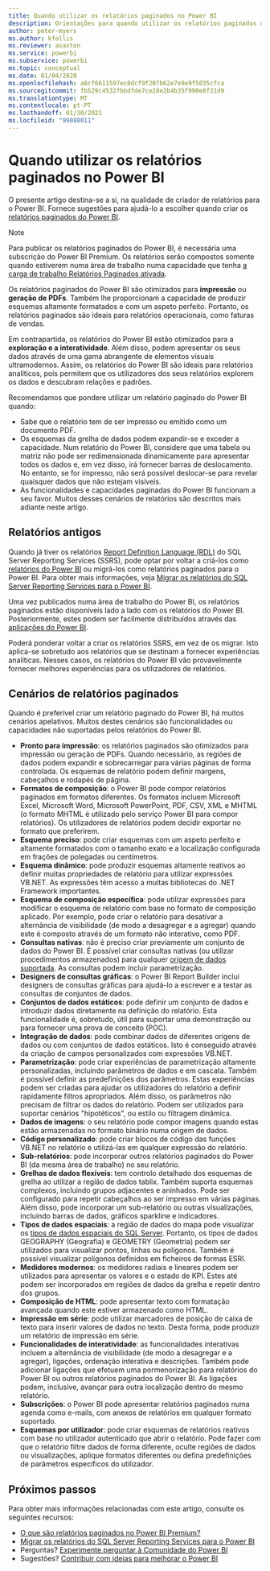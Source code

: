 ```yaml
---
title: Quando utilizar os relatórios paginados no Power BI
description: Orientações para quando utilizar os relatórios paginados do Power BI.
author: peter-myers
ms.author: kfollis
ms.reviewer: asaxton
ms.service: powerbi
ms.subservice: powerbi
ms.topic: conceptual
ms.date: 01/04/2020
ms.openlocfilehash: a8cf6611597ec0dcf9f207b62e7e9e9f5035cfca
ms.sourcegitcommit: fb529c4532fbbdfde7ce28e2b4b35f990e8f21d9
ms.translationtype: MT
ms.contentlocale: pt-PT
ms.lasthandoff: 01/30/2021
ms.locfileid: "99088011"
---
```

# <a name="when-to-use-paginated-reports-in-power-bi"></a>Quando utilizar os relatórios paginados no Power BI

O presente artigo destina-se a si, na qualidade de criador de relatórios para o Power BI. Fornece sugestões para ajudá-lo a escolher quando criar os [relatórios paginados do Power BI](../paginated-reports/paginated-reports-report-builder-power-bi.md).

> [!NOTE]
> Para publicar os relatórios paginados do Power BI, é necessária uma subscrição do Power BI Premium. Os relatórios serão compostos somente quando estiverem numa área de trabalho numa capacidade que tenha [a carga de trabalho Relatórios Paginados ativada](../admin/service-admin-premium-workloads.md#paginated-reports).

Os relatórios paginados do Power BI são otimizados para **impressão** ou **geração de PDFs**. Também lhe proporcionam a capacidade de produzir esquemas altamente formatados e com um aspeto perfeito. Portanto, os relatórios paginados são ideais para relatórios operacionais, como faturas de vendas.

Em contrapartida, os relatórios do Power BI estão otimizados para a **exploração e a interatividade**. Além disso, podem apresentar os seus dados através de uma gama abrangente de elementos visuais ultramodernos. Assim, os relatórios do Power BI são ideais para relatórios analíticos, pois permitem que os utilizadores dos seus relatórios explorem os dados e descubram relações e padrões.

Recomendamos que pondere utilizar um relatório paginado do Power BI quando:

- Sabe que o relatório tem de ser impresso ou emitido como um documento PDF.
- Os esquemas da grelha de dados podem expandir-se e exceder a capacidade. Num relatório do Power BI, considere que uma tabela ou matriz não pode ser redimensionada dinamicamente para apresentar todos os dados e, em vez disso, irá fornecer barras de deslocamento. No entanto, se for impresso, não será possível deslocar-se para revelar quaisquer dados que não estejam visíveis.
- As funcionalidades e capacidades paginadas do Power BI funcionam a seu favor. Muitos desses cenários de relatórios são descritos mais adiante neste artigo.

## <a name="legacy-reports"></a>Relatórios antigos

Quando já tiver os relatórios [Report Definition Language (RDL)](/sql/reporting-services/reports/report-definition-language-ssrs) do SQL Server Reporting Services (SSRS), pode optar por voltar a criá-los como [relatórios do Power BI](../consumer/end-user-reports.md) ou migrá-los como relatórios paginados para o Power BI. Para obter mais informações, veja [Migrar os relatórios do SQL Server Reporting Services para o Power BI](migrate-ssrs-reports-to-power-bi.md).

Uma vez publicados numa área de trabalho do Power BI, os relatórios paginados estão disponíveis lado a lado com os relatórios do Power BI. Posteriormente, estes podem ser facilmente distribuídos através das [aplicações do Power BI](../collaborate-share/service-create-distribute-apps.md).

Poderá ponderar voltar a criar os relatórios SSRS, em vez de os migrar. Isto aplica-se sobretudo aos relatórios que se destinam a fornecer experiências analíticas. Nesses casos, os relatórios do Power BI vão provavelmente fornecer melhores experiências para os utilizadores de relatórios.

## <a name="paginated-report-scenarios"></a>Cenários de relatórios paginados

Quando é preferível criar um relatório paginado do Power BI, há muitos cenários apelativos. Muitos destes cenários são funcionalidades ou capacidades não suportadas pelos relatórios do Power BI.

- **Pronto para impressão**: os relatórios paginados são otimizados para impressão ou geração de PDFs. Quando necessário, as regiões de dados podem expandir e sobrecarregar para várias páginas de forma controlada. Os esquemas de relatório podem definir margens, cabeçalhos e rodapés de página.
- **Formatos de composição**: o Power BI pode compor relatórios paginados em formatos diferentes. Os formatos incluem Microsoft Excel, Microsoft Word, Microsoft PowerPoint, PDF, CSV, XML e MHTML (o formato MHTML é utilizado pelo serviço Power BI para compor relatórios). Os utilizadores de relatórios podem decidir exportar no formato que preferirem.
- **Esquema preciso**: pode criar esquemas com um aspeto perfeito e altamente formatados com o tamanho exato e a localização configurada em frações de polegadas ou centímetros.
- **Esquema dinâmico**: pode produzir esquemas altamente reativos ao definir muitas propriedades de relatório para utilizar expressões VB.NET. As expressões têm acesso a muitas bibliotecas do .NET Framework importantes.
- **Esquema de composição específica**: pode utilizar expressões para modificar o esquema de relatório com base no formato de composição aplicado. Por exemplo, pode criar o relatório para desativar a alternância de visibilidade (de modo a desagregar e a agregar) quando este é composto através de um formato não interativo, como PDF.
- **Consultas nativas**: não é preciso criar previamente um conjunto de dados do Power BI. É possível criar consultas nativas (ou utilizar procedimentos armazenados) para qualquer [origem de dados suportada](../paginated-reports/paginated-reports-data-sources.md). As consultas podem incluir parametrização.
- **Designers de consultas gráficas**: o Power BI Report Builder inclui designers de consultas gráficas para ajudá-lo a escrever e a testar as consultas de conjuntos de dados.
- **Conjuntos de dados estáticos**: pode definir um conjunto de dados e introduzir dados diretamente na definição do relatório. Esta funcionalidade é, sobretudo, útil para suportar uma demonstração ou para fornecer uma prova de conceito (POC).
- **Integração de dados**: pode combinar dados de diferentes origens de dados ou com conjuntos de dados estáticos. Isto é conseguido através da criação de campos personalizados com expressões VB.NET.
- **Parametrização**: pode criar experiências de parametrização altamente personalizadas, incluindo parâmetros de dados e em cascata. Também é possível definir as predefinições dos parâmetros. Estas experiências podem ser criadas para ajudar os utilizadores do relatório a definir rapidamente filtros apropriados. Além disso, os parâmetros não precisam de filtrar os dados do relatório. Podem ser utilizados para suportar cenários "hipotéticos", ou estilo ou filtragem dinâmica.
- **Dados de imagens**: o seu relatório pode compor imagens quando estas estão armazenadas no formato binário numa origem de dados.
- **Código personalizado**: pode criar blocos de código das funções VB.NET no relatório e utilizá-las em qualquer expressão do relatório.
- **Sub-relatórios**: pode incorporar outros relatórios paginados do Power BI (da mesma área de trabalho) no seu relatório.
- **Grelhas de dados flexíveis**: tem controlo detalhado dos esquemas de grelha ao utilizar a região de dados tablix. Também suporta esquemas complexos, incluindo grupos adjacentes e aninhados. Pode ser configurado para repetir cabeçalhos ao ser impresso em várias páginas. Além disso, pode incorporar um sub-relatório ou outras visualizações, incluindo barras de dados, gráficos sparkline e indicadores.
- **Tipos de dados espaciais**: a região de dados do mapa pode visualizar os [tipos de dados espaciais do SQL Server](/sql/relational-databases/spatial/spatial-data-sql-server). Portanto, os tipos de dados GEOGRAPHY (Geografia) e GEOMETRY (Geometria) podem ser utilizados para visualizar pontos, linhas ou polígonos. Também é possível visualizar polígonos definidos em ficheiros de formas ESRI.
- **Medidores modernos**: os medidores radiais e lineares podem ser utilizados para apresentar os valores e o estado de KPI. Estes até podem ser incorporados em regiões de dados da grelha e repetir dentro dos grupos.
- **Composição de HTML**: pode apresentar texto com formatação avançada quando este estiver armazenado como HTML.
- **Impressão em série**: pode utilizar marcadores de posição de caixa de texto para inserir valores de dados no texto. Desta forma, pode produzir um relatório de impressão em série.
- **Funcionalidades de interatividade**: as funcionalidades interativas incluem a alternância de visibilidade (de modo a desagregar e a agregar), ligações, ordenação interativa e descrições. Também pode adicionar ligações que efetuem uma pormenorização para relatórios do Power BI ou outros relatórios paginados do Power BI. As ligações podem, inclusive, avançar para outra localização dentro do mesmo relatório.
- **Subscrições**: o Power BI pode apresentar relatórios paginados numa agenda como e-mails, com anexos de relatórios em qualquer formato suportado.
- **Esquemas por utilizador**: pode criar esquemas de relatórios reativos com base no utilizador autenticado que abrir o relatório. Pode fazer com que o relatório filtre dados de forma diferente, oculte regiões de dados ou visualizações, aplique formatos diferentes ou defina predefinições de parâmetros específicos do utilizador.

## <a name="next-steps"></a>Próximos passos

Para obter mais informações relacionadas com este artigo, consulte os seguintes recursos:

- [O que são relatórios paginados no Power BI Premium?](../paginated-reports/paginated-reports-report-builder-power-bi.md)
- [Migrar os relatórios do SQL Server Reporting Services para o Power BI](migrate-ssrs-reports-to-power-bi.md)
- Perguntas? [Experimente perguntar à Comunidade do Power BI](https://community.powerbi.com/)
- Sugestões? [Contribuir com ideias para melhorar o Power BI](https://ideas.powerbi.com/)
